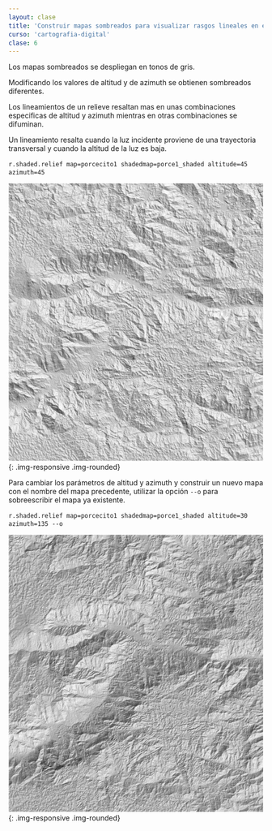 ```yaml
---
layout: clase
title: 'Construir mapas sombreados para visualizar rasgos lineales en el relieve (lineamientos)'
curso: 'cartografia-digital'
clase: 6
---
```


Los mapas sombreados se despliegan en tonos de gris.

Modificando los valores de altitud y de azimuth se obtienen sombreados diferentes.

Los lineamientos de un relieve resaltan mas en unas combinaciones especificas de altitud y azimuth mientras en otras combinaciones se difuminan.

Un lineamiento resalta cuando la luz incidente proviene de una trayectoria transversal y cuando la altitud de la luz es baja.

~~~
r.shaded.relief map=porcecito1 shadedmap=porce1_shaded altitude=45 azimuth=45
~~~

![Mapa sombreado con altitud 45° y azimuth 45°](/cartografia-digital/images/porce1_shaded45_45.png){: .img-responsive .img-rounded}

Para cambiar los parámetros de altitud y azimuth y construir un nuevo
mapa con el nombre del mapa precedente, utilizar la opción `--o` para
sobreescribir el mapa ya existente.

~~~
r.shaded.relief map=porcecito1 shadedmap=porce1_shaded altitude=30 azimuth=135 --o
~~~

![Mapa sombreado con altitud 30° y azimuth 135°](/cartografia-digital/images/porce1_shaded30_135.png){: .img-responsive .img-rounded}
